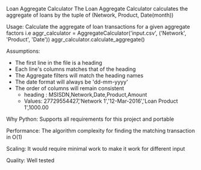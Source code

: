  Loan Aggregate Calculator
 The Loan Aggregate Calculator calculates the aggregate of loans by the tuple of (Network, Product, Date(month))

 Usage:
 Calculate the aggregate of loan transactions for a given aggregate factors
 i.e aggr_calculator = AggregateCalculator('input.csv', ('Network', 'Product', 'Date'))
     aggr_calculator.calculate_aggregate()

 Assumptions:
 * The first line in the file is a heading
 * Each line's columns matches that of the heading
 * The Aggregate filters will match the heading names
 * The date format will always be 'dd-mm-yyyy'
 * The order of columns will remain consistent
    * heading : MSISDN,Network,Date,Product,Amount
    * Values: 27729554427,'Network 1','12-Mar-2016','Loan Product 1',1000.00

Why Python:
Supports all requirements for this project and portable

Performance:
The algorithm complexity for finding the matching transaction in O(1)

Scaling:
It would require minimal work to make it work for different input

Quality:
Well tested
